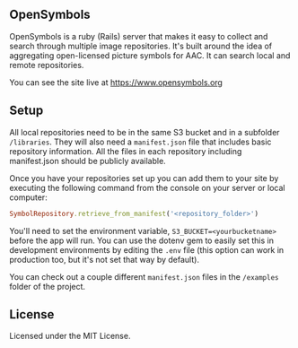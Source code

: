 OpenSymbols
---------------------------
OpenSymbols is a ruby (Rails) server that makes it easy to collect 
and search
through multiple image repositories. It's built around the idea of
aggregating open-licensed picture symbols for AAC. It can search
local and remote repositories.

You can see the site live at https://www.opensymbols.org

## Setup

All local repositories need to be in the same S3 bucket and in a 
subfolder `/libraries`. They will also need a `manifest.json` file
that includes basic repository information. All the files in each
repository including manifest.json should be publicly available.

Once you have your repositories set up you can add them to your
site by executing the following command from the console on your
server or local computer:

```ruby
SymbolRepository.retrieve_from_manifest('<repository_folder>')
```

You'll need to set the environment variable, `S3_BUCKET=<yourbucketname>`
before the app will run. You can use the dotenv gem to easily set this
in development environments by editing the `.env` file (this option can work 
in production too, but it's not set that way by default).

You can check out a couple different `manifest.json` files in the
`/examples` folder of the project.

## License

Licensed under the MIT License.
